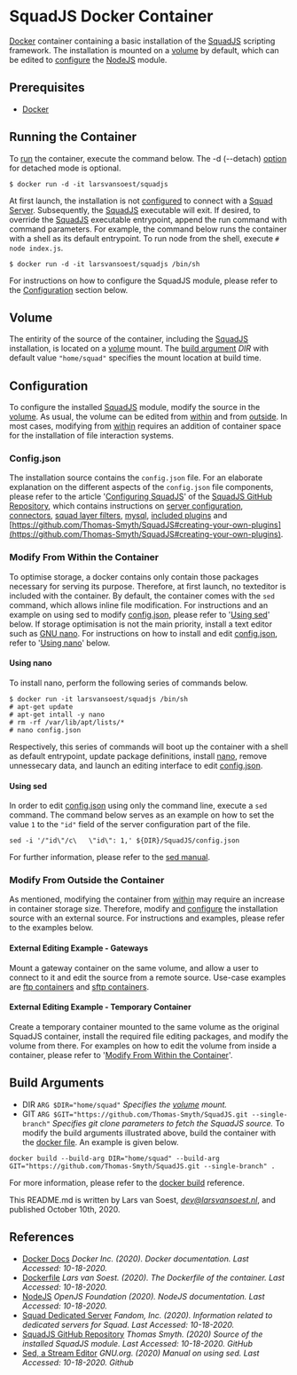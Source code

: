 ﻿# SquadJS Docker Container
[Docker](https://docs.docker.com/) container containing a basic installation of the [SquadJS](https://github.com/Thomas-Smyth/SquadJS) scripting framework. The installation is mounted on a [volume](#Volume) by default, which can be edited to [configure](#Configuration) the [NodeJS](https://nodejs.org/en/docs/) module.

## Prerequisites
- [Docker](https://docs.docker.com/)

## Running the Container
To [run](https://docs.docker.com/engine/reference/commandline/run/) the container, execute the command below. The -d (--detach) [option](https://docs.docker.com/engine/reference/commandline/run/#options) for detached mode is optional. 
```
$ docker run -d -it larsvansoest/squadjs
```
At first launch, the installation is not [configured](#Configuration) to connect with a [Squad Server](https://squad.gamepedia.com/Dedicated_server). Subsequently, the [SquadJS](https://github.com/Thomas-Smyth/SquadJS) executable will exit. If desired, to override the [SquadJS](https://github.com/Thomas-Smyth/SquadJS) executable entrypoint, append the run command with command parameters. For example, the command below runs the container with a shell as its default entrypoint. To run node from the shell, execute `# node index.js`.
```
$ docker run -d -it larsvansoest/squadjs /bin/sh
```
For instructions on how to configure the SquadJS module, please refer to the [Configuration](#Configuration) section below.

## Volume
The entirity of the source of the container, including the [SquadJS](https://github.com/Thomas-Smyth/SquadJS) installation, is located on a [volume](https://docs.docker.com/storage/volumes/) mount. The [build argument](#Build-Arguments) *DIR* with default value `"home/squad"` specifies the mount location at build time. 

## Configuration
To configure the installed [SquadJS](https://github.com/Thomas-Smyth/SquadJS) module, modify the source in the [volume](#Volume). As usual, the volume can be edited from [within](#Modify-From-Outside-the-Container) and from [outside](#Modify-From-Outside-the-Container). In most cases, modifying from [within](#Modify-From-Outside-the-Container) requires an addition of container space for the installation of file interaction systems.

### Config.json
The installation source contains the `config.json` file. For an elaborate explanation on the different aspects of the `config.json` file components, please refer to the article '[Configuring SquadJS](https://github.com/Thomas-Smyth/SquadJS#configuring-squadjs)' of the [SquadJS GitHub Repository](https://github.com/Thomas-Smyth/SquadJS), which contains instructions on [server configuration](https://github.com/Thomas-Smyth/SquadJS#server), [connectors](https://github.com/Thomas-Smyth/SquadJS#connectors), [squad layer filters](https://github.com/Thomas-Smyth/SquadJS#squad-layer-filter), [mysql](https://github.com/Thomas-Smyth/SquadJS#mysql), [included plugins](https://github.com/Thomas-Smyth/SquadJS#plugins-1) and [https://github.com/Thomas-Smyth/SquadJS#creating-your-own-plugins](https://github.com/Thomas-Smyth/SquadJS#creating-your-own-plugins).

### Modify From Within the Container
To optimise storage, a docker contains only contain those packages necessary for serving its purpose. Therefore, at first launch, no texteditor is included with the container. By default, the container comes with the `sed` command, which allows inline file modification. For instructions and an example on using sed to modify [config.json](#Config.json), please refer to '[Using sed]()' below. If storage optimisation is not the main priority, install a text editor such as [GNU nano](https://en.wikipedia.org/wiki/GNU_nano). For instructions on how to install and edit [config.json](#Config.json), refer to '[Using nano](#Using-nano)' below.

#### Using nano
To install nano, perform the following series of commands below.
```
$ docker run -it larsvansoest/squadjs /bin/sh
# apt-get update
# apt-get intall -y nano
# rm -rf /var/lib/apt/lists/*
# nano config.json
```
Respectively, this series of commands will boot up the container with a shell as default entrypoint, update package definitions, install [nano](https://en.wikipedia.org/wiki/GNU_nano), remove unnessecary data, and launch an editing interface to edit [config.json](#Config.json).

#### Using sed
In order to edit [config.json](#Config.json) using only the command line, execute a `sed` command. The command below serves as an example on how to set the value `1` to the `"id"` field of the server configuration part of the file.
```
sed -i '/"id\"/c\   \"id\": 1,' ${DIR}/SquadJS/config.json
```
For further information, please refer to the [sed manual](https://www.gnu.org/software/sed/manual/sed.html).

### Modify From Outside the Container
As mentioned, modifying the container from [within](#Modify-From-Within-the-Container) may require an increase in container storage size. Therefore, modify and [configure](#Configuration) the installation source with an external source. For instructions and examples, please refer to the examples below.

#### External Editing Example - Gateways
Mount a gateway container on the same volume, and allow a user to connect to it and edit the source from a remote source. Use-case examples are [ftp containers](https://github.com/stilliard/docker-pure-ftpd) and [sftp containers](https://hub.docker.com/r/atmoz/sftp).

#### External Editing Example - Temporary Container
Create a temporary container mounted to the same volume as the original SquadJS container, install the required file editing packages, and modify the volume from there. For examples on how to edit the volume from inside a container, please refer to '[Modify From Within the Container](#Modify-From-Outside-the-Container)'.

## Build Arguments
- DIR `ARG $DIR="home/squad"` *Specifies the [volume](#Volume) mount.*
- GIT `ARG $GIT="https://github.com/Thomas-Smyth/SquadJS.git --single-branch"` *Specifies git clone parameters to fetch the SquadJS source.*
To modify the build arguments illustrated above, build the container with the [docker file](https://hub.docker.com/r/larsvansoest/squadjs/dockerfile). An example is given below.
```
docker build --build-arg DIR="home/squad" --build-arg GIT="https://github.com/Thomas-Smyth/SquadJS.git --single-branch" .
```
For more information, please refer to the [docker build](https://docs.docker.com/engine/reference/commandline/build/) reference.

This README.md is written by Lars van Soest, *dev@larsvansoest.nl*, and published October 10th, 2020.

## References
- [Docker Docs](https://docs.docker.com/) *Docker Inc. (2020). Docker documentation. Last Accessed: 10-18-2020.*
- [Dockerfile](https://hub.docker.com/r/larsvansoest/squadjs/dockerfile) *Lars van Soest. (2020). The Dockerfile of the container. Last Accessed: 10-18-2020.*
- [NodeJS](https://nodejs.org/en/docs/) *OpenJS Foundation (2020). NodeJS documentation. Last Accessed: 10-18-2020.*
- [Squad Dedicated Server](https://squad.gamepedia.com/Dedicated_server) *Fandom, Inc. (2020). Information related to dedicated servers for Squad. Last Accessed: 10-18-2020.*
- [SquadJS GitHub Repository](https://github.com/Thomas-Smyth/SquadJS) *Thomas Smyth. (2020) Source of the installed SquadJS module. Last Accessed: 10-18-2020. GitHub*
- [Sed, a Stream Editor](https://www.gnu.org/software/sed/manual/sed.html) *GNU.org. (2020) Manual on using sed. Last Accessed: 10-18-2020. Github*